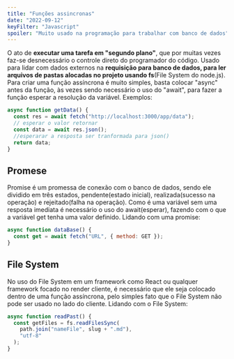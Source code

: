 ```yaml
---
title: "Funções assincronas"
date: "2022-09-12"
keyFilter: "Javascript"
spoiler: "Muito usado na programação para trabalhar com banco de dados"
---
```


O ato de **executar uma tarefa em "segundo plano"**, que por muitas vezes faz-se desnecessário o controle direto do programador do código. Usado para lidar com dados externos na **requisição para banco de dados, para ler arquivos de pastas alocadas no projeto usando fs**(File System do node.js). Para criar uma função assíncrona é muito simples, basta colocar "async" antes da função, às vezes sendo necessário o uso do "await", para fazer a função esperar a resolução da variável. Exemplos:

```javascript
async function getData() {
  const res = await fetch("http://localhost:3000/app/data");
  // esperar o valor retornar
  const data = await res.json();
  //esperarar a resposta ser tranformada para json()
  return data;
}
```

## Promese

Promise é um promessa de conexão com o banco de dados, sendo ele dividido em três estados, pendente(estado inicial), realizada(sucesso na operação) e rejeitado(falha na operação). Como é uma variável sem uma resposta imediata é necessário o uso do await(esperar), fazendo com o que a variável get tenha uma valor definido. Lidando com uma promise:

```javascript
async function dataBase() {
  const get = await fetch("URL", { method: GET });
}
```

## File System

No uso do File System em um framework como React ou qualquer framework focado no render cliente, é necessário que ele seja colocado dentro de uma função assíncrona, pelo simples fato que o File System não pode ser usado no lado do cliente. Lidando com o File System:

```javascript
async function readPast() {
  const getFiles = fs.readFilesSync(
    path.join("nameFile", slug + ".md"),
    "utf-8"
  );
}
```
